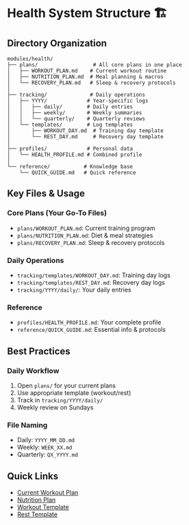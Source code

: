 # Health System Structure 🏗️

## Directory Organization

```
modules/health/
├── plans/                  # All core plans in one place
│   ├── WORKOUT_PLAN.md    # Current workout routine
│   ├── NUTRITION_PLAN.md  # Meal planning & macros
│   └── RECOVERY_PLAN.md   # Sleep & recovery protocols
│
├── tracking/              # Daily operations
│   ├── YYYY/             # Year-specific logs
│   │   ├── daily/        # Daily entries
│   │   ├── weekly/       # Weekly summaries
│   │   └── quarterly/    # Quarterly reviews
│   └── templates/        # Log templates
│       ├── WORKOUT_DAY.md  # Training day template
│       └── REST_DAY.md     # Recovery day template
│
├── profiles/             # Personal data
│   └── HEALTH_PROFILE.md # Combined profile
│
└── reference/           # Knowledge base
    └── QUICK_GUIDE.md   # Quick reference
```

## Key Files & Usage

### Core Plans (Your Go-To Files)
- `plans/WORKOUT_PLAN.md`: Current training program
- `plans/NUTRITION_PLAN.md`: Diet & meal strategies
- `plans/RECOVERY_PLAN.md`: Sleep & recovery protocols

### Daily Operations
- `tracking/templates/WORKOUT_DAY.md`: Training day logs
- `tracking/templates/REST_DAY.md`: Recovery day logs
- `tracking/YYYY/daily/`: Your daily entries

### Reference
- `profiles/HEALTH_PROFILE.md`: Your complete profile
- `reference/QUICK_GUIDE.md`: Essential info & protocols

## Best Practices

### Daily Workflow
1. Open `plans/` for your current plans
2. Use appropriate template (workout/rest)
3. Track in `tracking/YYYY/daily/`
4. Weekly review on Sundays

### File Naming
- Daily: `YYYY_MM_DD.md`
- Weekly: `WEEK_XX.md`
- Quarterly: `QX_YYYY.md`

## Quick Links
- [Current Workout Plan](plans/WORKOUT_PLAN.md)
- [Nutrition Plan](plans/NUTRITION_PLAN.md)
- [Workout Template](tracking/templates/WORKOUT_DAY.md)
- [Rest Template](tracking/templates/REST_DAY.md)
